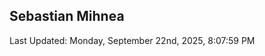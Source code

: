 <h2>Sebastian Mihnea</h2>

<!--RECENT_ACTIVITY:start-->
<!--RECENT_ACTIVITY:end-->
<!--RECENT_ACTIVITY:last_update-->
Last Updated: Monday, September 22nd, 2025, 8:07:59 PM
<!--RECENT_ACTIVITY:last_update_end-->

<!---LOL-STATS-START-HERE--->
<!---LOL-STATS-END-HERE--->
